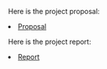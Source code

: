 <html>
  
  Here is the project proposal:

  <li><a href="/clim680/proposal.md">Proposal</a></li>


  Here is the project report:

  <li><a href="/clim680/report.md">Report</a></li>
  
</html>

